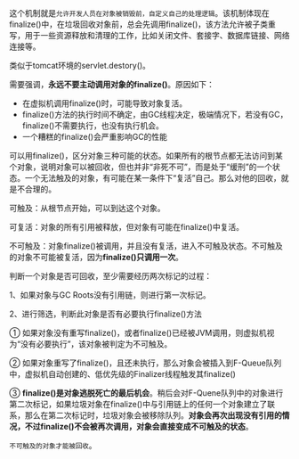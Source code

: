 

这个机制就是`允许开发人员在对象被销毁前，自定义自己的处理逻辑`。该机制体现在finalize()中，在垃圾回收对象前，总会先调用finalize()，该方法允许被子类重写，用于一些资源释放和清理的工作，比如关闭文件、套接字、数据库链接、网络连接等。

类似于tomcat环境的servlet.destory()。



需要强调，**永远不要主动调用对象的finalize()**。原因如下：

- 在虚拟机调用finalize()时，可能导致对象复活。
- finalize()方法的执行时间不确定，由GC线程决定，极端情况下，若没有GC，finalize()不需要执行，也没有执行机会。
- 一个糟糕的finalize()会严重影响GC的性能



可以用finalize()，区分对象三种可能的状态。如果所有的根节点都无法访问到某个对象，说明对象可以被回收，但也并非“非死不可”，而是处于“缓刑”的一个状态。一个无法触及的对象，有可能在某一条件下“复活”自己。那么对他的回收，就是不合理的。

可触及：从根节点开始，可以到达这个对象。

可复活：对象的所有引用被释放，但对象有可能在finalize()中复活。

不可触及：对象finalize()被调用，并且没有复活，进入不可触及状态。不可触及的对象不可能被复活，因为**finalize()只调用一次**。



判断一个对象是否可回收，至少需要经历两次标记的过程：

1、如果对象与GC Roots没有引用链，则进行第一次标记。

2、进行筛选，判断此对象是否有必要执行finalize()方法

①  如果对象没有重写finalize()，或者finalize()已经被JVM调用，则虚拟机视为“没有必要执行”，该对象被判定为不可触及。

②  如果对象重写了finalize()，且还未执行，那么对象会被插入到F-Queue队列中，虚拟机自动创建的、低优先级的Finalizer线程触发其finalize()

③  **finalize()是对象逃脱死亡的最后机会**。稍后会对F-Quene队列中的对象进行第二次标记，如果垃圾对象在finalize()中与引用链上的任何一个对象建立了联系，那么在第二次标记时，垃圾对象会被移除队列。**对象会再次出现没有引用的情况，不过finalize()不会被再次调用，对象会直接变成不可触及的状态**。



`不可触及的对象才能被回收`。
